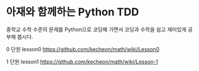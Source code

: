 # 아재와 함께하는 Python TDD

중학교 수학 수준의 문제를 Python으로 코딩해 가면서 코딩과 수학을 쉽고 재미있게 공부해 봅시다.

0 단원 lesson0 https://github.com/kecheon/math/wiki/Lesson0

1 단원 lesson1 https://github.com/kecheon/math/wiki/Lesson-1
